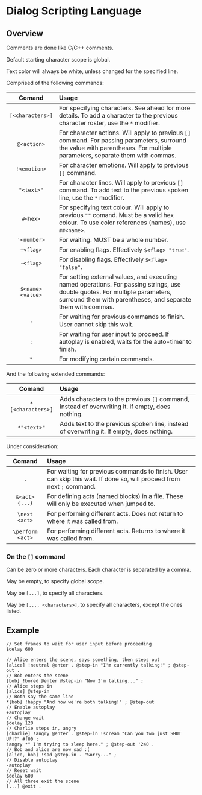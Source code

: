 # Dialog Scripting Language

## Overview

Comments are done like C/C++ comments.

Default starting character scope is global.

Text color will always be white, unless changed for the specified line.

Comprised of the following commands:

| Comand | Usage |
|:-:|:-|
| `[<characters>]` | For specifying characters. See ahead for more details. To add a character to the previous character roster, use the `*` modifier. |
| `@<action>` | For character actions. Will apply to previous `[]` command. For passing parameters, surround the value with parentheses. For multiple parameters, separate them with commas. |
| `!<emotion>` | For character emotions. Will apply to previous `[]` command. |
| `"<text>"` | For character lines. Will apply to previous `[]` command. To add text to the previous spoken line, use the `*` modifier. |
| `#<hex>` | For specifying text colour. Will apply to previous `""` comand. Must be a valid hex colour. To use color references (names), use `##<name>`. |
| `'<number>` | For waiting. MUST be a whole number. |
| `+<flag>` | For enabling flags. Effectively `$<flag> "true"`. |
| `-<flag>` | For disabling flags. Effectively `$<flag> "false"`. |
| `$<name> <value>` | For setting external values, and executing named operations. For passing strings, use double quotes. For multiple parameters, surround them with parentheses, and separate them with commas.  |
| `.` | For waiting for previous commands to finish. User cannot skip this wait. |
| `;` | For waiting for user input to proceed. If autoplay is enabled, waits for the auto-timer to finish. |
| `*` | For modifying certain commands. |

And the following extended commands:

| Comand | Usage |
|:-:|:-|
|`*[<characters>]`| Adds characters to the previous `[]` command, instead of overwriting it. If empty, does nothing. |
|`*"<text>"`| Adds text to the previous spoken line, instead of overwriting it. If empty, does nothing. |

Under consideration:

| Comand | Usage |
|:-:|:-|
| `,` | For waiting for previous commands to finish. User can skip this wait. If done so, will proceed from next `;` command.
| `&<act> {...}` | For defining acts (named blocks) in a file. These will only be executed when jumped to. |
| `\next <act>` | For performing different acts. Does not return to where it was called from. |
| `\perform <act>` | For performing different acts. Returns to where it was called from. |

### On the `[]` command

Can be zero or more characters. Each character is separated by a comma.

May be empty, to specify global scope.

May be `[...]`, to specify all characters.

May be `[..., <characters>]`, to specify all characters, except the ones listed.

## Example

```
// Set frames to wait for user input before proceeding
$delay 600

// Alice enters the scene, says something, then steps out
[alice] !neutral @enter . @step-in "I'm currently talking!" ; @step-out .
// Bob enters the scene
[bob] !bored @enter @step-in "Now I'm talking..." ;
// Alice steps in
[alice] @step-in
// Both say the same line
*[bob] !happy "And now we're both talking!" ; @step-out
// Enable autoplay
+autoplay
// Change wait
$delay 120
// Charlie steps in, angry
[charlie] !angry @enter . @step-in !scream "Can you two just SHUT UP!?" #f00 ;
!angry *" I'm trying to sleep here." ; @step-out '240 .
// Bob and alice are now sad :(
[alice, bob] !sad @step-in . "Sorry..." ;
// Disable autoplay
-autoplay
// Reset wait
$delay 600
// All three exit the scene
[...] @exit .
```